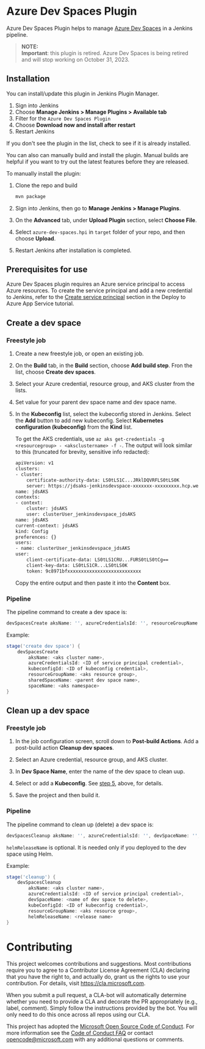 # Azure Dev Spaces Plugin

Azure Dev Spaces Plugin helps to manage [Azure Dev Spaces](https://docs.microsoft.com/en-us/azure/dev-spaces/) in a Jenkins pipeline.

> **NOTE:**   
> **Important**: this plugin is retired. Azure Dev Spaces is being retired and will stop working on October 31, 2023.

## Installation 

You can install/update this plugin in Jenkins Plugin Manager. 
1. Sign into Jenkins
1. Choose **Manage Jenkins > Manage Plugins > Available tab**
1. Filter for the `Azure Dev Spaces Plugin`
1. Choose **Download now and install after restart**
1. Restart Jenkins

If you don't see the plugin in the list, check to see if it is already installed.

You can also can manually build and install the plugin. Manual builds are helpful if you want to try out the latest features before they are released.

To manually install the plugin:

1. Clone the repo and build

    ```bash
    mvn package
    ```

2. Sign into Jenkins, then go to **Manage Jenkins > Manage Plugins**.

3. On the **Advanced** tab, under **Upload Plugin** section, select **Choose File**.

4. Select `azure-dev-spaces.hpi` in `target` folder of your repo, and then choose **Upload**.

5. Restart Jenkins after installation is completed.

## Prerequisites for use

Azure Dev Spaces plugin requires an Azure service principal to access Azure resources. To create the service principal and add a new credential to Jenkins, refer to the [Create service principal](https://docs.microsoft.com/en-us/azure/jenkins/tutorial-jenkins-deploy-web-app-azure-app-service#create-service-principal) section in the Deploy to Azure App Service tutorial. 


## Create a dev space

### Freestyle job

1. Create a new freestyle job, or open an existing job.

2. On the **Build** tab, in the **Build** section, choose **Add build step**. Fron the list, choose **Create dev spaces**.

3. Select your Azure credential, resource group, and AKS cluster from the lists. 

4. Set value for your parent dev space name and dev space name.

5. <a name="step5"></a> In the **Kubeconfig** list, select the kubeconfig stored in Jenkins. Select the **Add** button to add new kubeconfig. Select **Kubernetes configuration (kubeconfig)** from the **Kind** list.

    To get the AKS credentials, use `az aks get-credentials -g <resourcegroup> - <aksclustername> -f -`. The output will look similar to this (truncated for  brevity, sensitive info redacted):

    ```bash
    apiVersion: v1
    clusters:
    - cluster:
        certificate-authority-data: LS0tLS1C...JRklDQVRFLS0tLS0K
        server: https://jdsaks-jenkinsdevspace-xxxxxxx-xxxxxxxxx.hcp.westus2.azmk8s.io:443
    name: jdsAKS
    contexts:
    - context:
        cluster: jdsAKS
        user: clusterUser_jenkinsdevspace_jdsAKS
    name: jdsAKS
    current-context: jdsAKS
    kind: Config
    preferences: {}
    users:
    - name: clusterUser_jenkinsdevspace_jdsAKS
    user:
        client-certificate-data: LS0tLS1CRU...FURS0tLS0tCg==
        client-key-data: LS0tLS1CR...LS0tLS0K
        token: 9c8971bfxxxxxxxxxxxxxxxxxxxxxxxxxxx
    ```

    Copy the entire output and then paste it into the **Content** box.


### Pipeline

The pipeline command to create a dev space is:

```Groovy
devSpacesCreate aksName: '', azureCredentialsId: '', resourceGroupName: '', sharedSpaceName: '', spaceName: '', kubeconfigId: ''
```
Example:
```Groovy
stage('create dev space') {
    devSpacesCreate 
        aksName: <aks cluster name>, 
        azureCredentialsId: <ID of service principal credential>, 
        kubeconfigId: <ID of kubeconfig credential>, 
        resourceGroupName: <aks resource group>, 
        sharedSpaceName: <parent dev space name>, 
        spaceName: <aks namespace>
}
```

## Clean up a dev space

### Freestyle job

1. In the job configuration screen, scroll down to **Post-build Actions**. Add a post-build action **Cleanup dev spaces**.

2. Select an Azure credential, resource group, and AKS cluster. 

3. In **Dev Space Name**, enter the name of the dev space to clean uup.

4. Select or add a **Kubeconfig**. See [step 5](#step5), above, for details.

1. Save the project and then build it.

### Pipeline

The pipeline command to clean up (delete) a dev space is:

```Groovy
devSpacesCleanup aksName: '', azureCredentialsId: '', devSpaceName: '', resourceGroupName: '', kubeConfigID: '',  helmReleaseName: ''
```

`helmReleaseName` is optional. It is needed only if you deployed to the dev space using Helm.

Example:
```Groovy
stage('cleanup') {
    devSpacesCleanup 
        aksName: <aks cluster name>, 
        azureCredentialsId: <ID of service principal credential>, 
        devSpaceName: <name of dev space to delete>, 
        kubeConfigId: <ID of kubeconfig credential>, 
        resourceGroupName: <aks resource group>,
        helmReleaseName: <release name> 
}
```


# Contributing

This project welcomes contributions and suggestions.  Most contributions require you to agree to a Contributor License Agreement (CLA) declaring that you have the right to, and actually do, grant us the rights to use your contribution. For details, visit https://cla.microsoft.com.

When you submit a pull request, a CLA-bot will automatically determine whether you need to provide a CLA and decorate the PR appropriately (e.g., label, comment). Simply follow the instructions provided by the bot. You will only need to do this once across all repos using our CLA.

This project has adopted the [Microsoft Open Source Code of Conduct](https://opensource.microsoft.com/codeofconduct/). For more information see the [Code of Conduct FAQ](https://opensource.microsoft.com/codeofconduct/faq/) or
contact [opencode@microsoft.com](mailto:opencode@microsoft.com) with any additional questions or comments.

